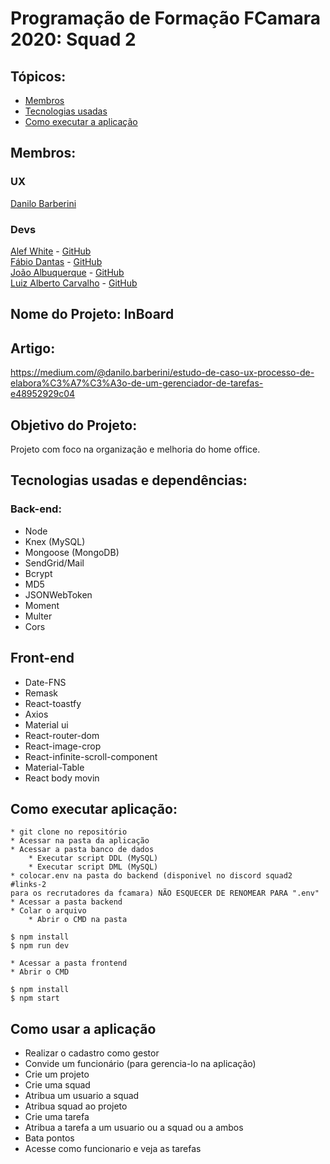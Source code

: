 # Programação de Formação FCamara 2020: Squad 2


## Tópicos:
* [Membros](#-Membros)
* [Tecnologias usadas](#-Tecnologias)
* [Como executar a aplicação](#-Como)

## Membros:
### UX
[Danilo Barberini](https://www.linkedin.com/in/danilo-barberini-ordine-974b3a116/)
### Devs
[Alef White](https://www.linkedin.com/in/alef-white-949223123/) - [GitHub](https://github.com/alefwhite)  
[Fábio Dantas](https://www.linkedin.com/in/fabio-dantas-da-cruz/) - [GitHub](https://github.com/FabioDantasCruz)  
[João Albuquerque](https://www.linkedin.com/in/joão-albuquerque-7bb562161/) - [GitHub](https://github.com/joaomarcos70)  
[Luiz Alberto Carvalho](https://www.linkedin.com/in/luiz-alberto-russo-carvalho-004003175/) - [GitHub](https://github.com/carvalhoLuiz/)  
## Nome do Projeto: InBoard

## Artigo:
 https://medium.com/@danilo.barberini/estudo-de-caso-ux-processo-de-elabora%C3%A7%C3%A3o-de-um-gerenciador-de-tarefas-e48952929c04
 
## Objetivo do Projeto:
 Projeto com foco na organização e melhoria do home office.

## Tecnologias usadas e dependências:
### Back-end:
* Node
* Knex (MySQL)
* Mongoose (MongoDB)
* SendGrid/Mail
* Bcrypt 
* MD5 
* JSONWebToken
* Moment
* Multer
* Cors

## Front-end
* Date-FNS
* Remask
* React-toastfy
* Axios
* Material ui
* React-router-dom
* React-image-crop
* React-infinite-scroll-component
* Material-Table
* React body movin

## Como executar aplicação:

    * git clone no repositório
    * Acessar na pasta da aplicação
    * Acessar a pasta banco de dados
    	* Executar script DDL (MySQL)
    	* Executar script DML (MySQL)
    * colocar.env na pasta do backend (disponivel no discord squad2 #links-2 
    para os recrutadores da fcamara) NÃO ESQUECER DE RENOMEAR PARA ".env"
    * Acessar a pasta backend
    * Colar o arquivo 
    	* Abrir o CMD na pasta
    	 
    $ npm install
    $ npm run dev
    
    * Acessar a pasta frontend
    * Abrir o CMD
     
    $ npm install
    $ npm start
 
 ## Como usar a aplicação
* Realizar o cadastro como gestor
* Convide um funcionário (para gerencia-lo na aplicação)
* Crie um projeto
* Crie uma squad
* Atribua um usuario a squad
* Atribua squad ao projeto
* Crie uma tarefa
* Atribua a tarefa a um usuario ou a squad ou a ambos
* Bata pontos
* Acesse como funcionario e veja as tarefas
